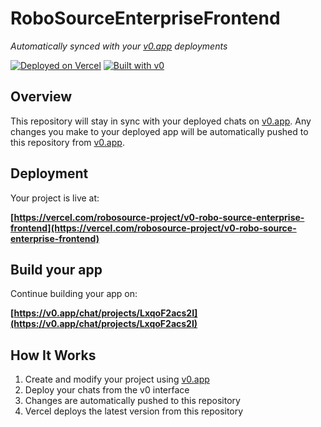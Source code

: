 # RoboSourceEnterpriseFrontend

*Automatically synced with your [v0.app](https://v0.app) deployments*

[![Deployed on Vercel](https://img.shields.io/badge/Deployed%20on-Vercel-black?style=for-the-badge&logo=vercel)](https://vercel.com/robosource-project/v0-robo-source-enterprise-frontend)
[![Built with v0](https://img.shields.io/badge/Built%20with-v0.app-black?style=for-the-badge)](https://v0.app/chat/projects/LxqoF2acs2I)

## Overview

This repository will stay in sync with your deployed chats on [v0.app](https://v0.app).
Any changes you make to your deployed app will be automatically pushed to this repository from [v0.app](https://v0.app).

## Deployment

Your project is live at:

**[https://vercel.com/robosource-project/v0-robo-source-enterprise-frontend](https://vercel.com/robosource-project/v0-robo-source-enterprise-frontend)**

## Build your app

Continue building your app on:

**[https://v0.app/chat/projects/LxqoF2acs2I](https://v0.app/chat/projects/LxqoF2acs2I)**

## How It Works

1. Create and modify your project using [v0.app](https://v0.app)
2. Deploy your chats from the v0 interface
3. Changes are automatically pushed to this repository
4. Vercel deploys the latest version from this repository
